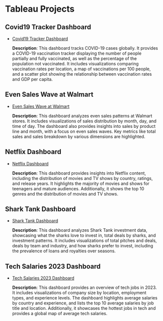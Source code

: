 # Tableau Projects

## Covid19 Tracker Dashboard

- [Covid19 Tracker Dashboard](https://github.com/kunalg569/Tableau/tree/main/Covid19_Tracker_Dashboard)
  
  **Description**: This dashboard tracks COVID-19 cases globally. It provides a COVID-19 vaccination tracker displaying the number of people partially and fully vaccinated, as well as the percentage of the population not vaccinated. It includes visualizations comparing vaccination rates per location, a map of vaccinations per 100 people, and a scatter plot showing the relationship between vaccination rates and GDP per capita.

## Even Sales Wave at Walmart

- [Even Sales Wave at Walmart](https://github.com/kunalg569/Tableau/tree/main/Evening_Surge_at_Walmart)
  
  **Description**: This dashboard analyzes even sales patterns at Walmart stores. It includes visualizations of sales distribution by month, day, and time of day. The dashboard also provides insights into sales by product line and month, with a focus on even sales waves. Key metrics like total sales and sales breakdown by various dimensions are highlighted.

## Netflix Dashboard

- [Netflix Dashboard](https://github.com/kunalg569/Tableau/tree/main/Netflix_Dashboard)
  
  **Description**: This dashboard provides insights into Netflix content, including the distribution of movies and TV shows by country, ratings, and release years. It highlights the majority of movies and shows for teenagers and mature audiences. Additionally, it shows the top 10 genres and the distribution of movies and TV shows.

## Shark Tank Dashboard

- [Shark Tank Dashboard](https://github.com/kunalg569/Tableau/tree/main/Shark_Tank_Dashboard)
  
  **Description**: This dashboard analyzes Shark Tank investment data, showcasing what the sharks love to invest in, total deals by sharks, and investment patterns. It includes visualizations of total pitches and deals, deals by team and industry, and how sharks prefer to invest, including the prevalence of loans and royalties over seasons.

## Tech Salaries 2023 Dashboard

- [Tech Salaries 2023 Dashboard](https://github.com/kunalg569/Tableau/tree/main/Tech%20Salaries%202023%20Dashboard)
  
  **Description**: This dashboard provides an overview of tech jobs in 2023. It includes visualizations of company size by location, employment types, and experience levels. The dashboard highlights average salaries by country and experience, and lists the top 10 average salaries by job title and location. Additionally, it showcases the hottest jobs in tech and provides a global map of average tech salaries.

